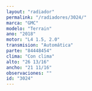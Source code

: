 ```yaml
---
layout: "radiador"
permalink: "/radiadores/3024/"
marca: "GMC"
modelo: "Terrain"
ano: "2018"
motor: "L4 1.5, 2.0"
transmision: "Automática"
parte: "84448454"
clima: "Con clima"
alto: "26 13/16"
ancho: "21 11/16"
observaciones: ""
id: "3024"
---
```


